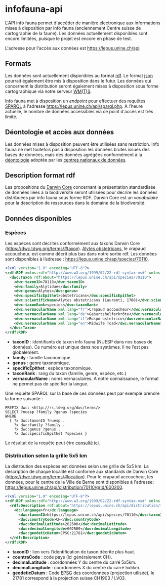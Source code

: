 # infofauna-api
L'API info fauna permet d'accéder de manière électronique aux informations mises à disposition par info fauna (anciennement Centre suisse de cartographie de la faune). Les données actuellement disponibles sont encore limitées, puisque le projet est encore en phase de test.

L'adresse pour l'accès aux données est https://lepus.unine.ch/api.

## Formats
Les données sont actuellement disponibles au format [rdf](https://www.w3.org/RDF/). Le format [json](https://www.json.org/) pourrait également être mis à disposition dans le futur. Les données qui concernent la distribution seront également mises à disposition sous forme cartographique via notre serveur [WM(T)S](https://fr.wikipedia.org/wiki/Web_Map_Tile_Service).

Info fauna met à disposition un _endpoint_ pour effectuer des requêtes [SPARQL](https://www.w3.org/TR/rdf-sparql-query/) à l'adresse https://lepus.unine.ch/api/sparql.php. A l'heure actuelle, le nombre de données accessibles via ce point d'accès est très limité.

## Déontologie et accès aux données
Les données mises à disposition peuvent être utilisées sans restriction. Info fauna ne met toutefois pas à disposition les données brutes issues des bases de données, mais des données agrégées conformément à la [déontologie](http://www.cscf.ch/cscf/home/datenverwaltung/datenschutzrichtlinien.html) adoptée par les [centres nationaux de données](https://www.infospecies.ch/fr/).

## Description format rdf
Les propositions du [Darwin Core](http://rs.tdwg.org/dwc/) concernant la présentation standardisée de données liées à la biodiversité seront utilisées pour décrire les données distribuées par info fauna sous forme RDF. Darwin Core est un _vocabulaire_ pour la description de ressources dans le domaine de la biodiversité.

## Données disponibles
### Espèces
Les espèces sont décrites conformément aux taxons Darwin Core (https://dwc.tdwg.org/terms/#taxon). [Alytes obstetricans](https://lepus.unine.ch/carto/index.php?nuesp=70110&rivieres=on&lacs=on&hillsh=on&data=on&year=2000), le crapaud accoucheur, est comme décrit plus bas dans notre sortie rdf. Les données sont disponibles à l’adresse : https://lepus.unine.ch/api/species/70110.

```rdf
<?xml version="1.0" encoding="UTF-8"?>
<rdf:RDF xmlns:rdf="http://www.w3.org/1999/02/22-rdf-syntax-ns#" xmlns:dwc="http://rs.tdwg.org/dwc/terms/">
  <dwc:Taxon rdf:about="https://lepus.unine.ch/api/species/70110">
    <dwc:taxonID>70110</dwc:taxonID>
    <dwc:family>Alytidae</dwc:family>
    <dwc:genus>Alytes</dwc:genus>
    <dwc:specificEpithet>obstetricans</dwc:specificEpithet>
    <dwc:scientificName>Alytes obstetricans (Laurenti, 1768)</dwc:scientificName>
    <dwc:taxonRank>species</dwc:taxonRank>
    <dwc:vernacularName xml:lang="fr">Crapaud accoucheur</dwc:vernacularName>
    <dwc:vernacularName xml:lang="de">Geburtshelferkröte</dwc:vernacularName>
    <dwc:vernacularName xml:lang="it">Rospo ostetrico</dwc:vernacularName>
    <dwc:vernacularName xml:lang="en">Midwife Toad</dwc:vernacularName>
  </dwc:Taxon>
</rdf:RDF>
```

* __taxonID__ : identifiants de taxon info fauna (NUESP dans nos bases de données). Ce numéro est unique dans nos systèmes. Il ne l’est pas globalement.
* __family__ : famille taxonomique.
* __genus__ : genre taxonomique.
* __specificEpithet__ : espèce taxonomique.
* __taxonRank__ : rang du taxon (famille, genre, espèce, etc.)
* __vernacularName__ : noms vernaculaires. A notre connaissance, le format ne permet pas de spécifier la langue.

Une requête SPARQL sur la base de ces données peut par exemple prendre la forme suivante :

```sparql
PREFIX dwc: <http://rs.tdwg.org/dwc/terms/>
SELECT ?nuesp ?family ?genus ?species
WHERE
  { ?x dwc:taxonID ?nuesp .
    ?x dwc:family ?family .
    ?x dwc:genus ?genus .
    ?x dwc:specificEpithet ?species }
```

Le résultat de la requête peut être [consulté ici](https://lepus.unine.ch/api/sparql.php?query=PREFIX+dwc%3A+%3Chttp%3A%2F%2Frs.tdwg.org%2Fdwc%2Fterms%2F%3E%0D%0ASELECT+%3Fnuesp+%3Ffamily+%3Fgenus+%3Fspecies%0D%0AWHERE%0D%0A++%7B+%3Fx+dwc%3AtaxonID+%3Fnuesp+.%0D%0A++++%3Fx+dwc%3Afamily+%3Ffamily+.%0D%0A++++%3Fx+dwc%3Agenus+%3Fgenus+.%0D%0A++++%3Fx+dwc%3AspecificEpithet+%3Fspecies+%7D&output=htmltab&jsonp=&key=&show_inline=1). 

### Distribution selon la grille 5x5 km
La distrbution des espèces est données selon une grille de 5x5 km. La description de chaque localité est conforme aux standards de Darwin Core (https://dwc.tdwg.org/terms/#location). Pour le crapaud accoucheur, les données, pour le centre de la Ville de Berne sont disponibles à l'adresse: https://lepus.unine.ch/api/distribution/70110/grid/600200.


```rdf
<?xml version="1.0" encoding="UTF-8"?>
<rdf:RDF xmlns:rdf="http://www.w3.org/1999/02/22-rdf-syntax-ns#" xmlns:dc="http://purl.org/dc/terms/" xmlns:dwc="http://rs.tdwg.org/dwc/terms/" xmlns:dwciri="http://rs.tdwg.org/dwc/iri/">
  <rdf:Description rdf:about="https://lepus.unine.ch/api/distribution/70110/grid/600200">
    <dc:language>fr</dc:language>
      <dwc:taxonID>https://lepus.unine.ch/api/species/70110</dwc:taxonID>
      <dwc:countryCode>CH</dwc:countryCode>
      <dwc:decimalLatitude>202500</dwc:decimalLatitude>
      <dwc:decimalLongitude>602500</dwc:decimalLongitude>
      <dwc:geodeticDatum>EPSG:21781</dwc:geodeticDatum>
  </rdf:Description>
</rdf:RDF>
```

* __taxonID__ : lien vers l'identification de taxon décrite plus haut.
* __countraCode__ : code pays (ici généralement CH).
* __decimalLatitude__ : coordonnées Y du centre du carré 5x5km.
* __decimalLongitude__ : coordonnées X du centre du carré 5x5km.
* __geodeticDatum__ : Code [EPSG](http://spatialreference.org/ref/epsg/) des coordonnées (projection utlisée), le 21781 correspond à la projection suisse CH1903 / LV03.
